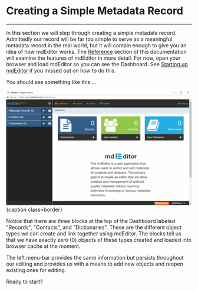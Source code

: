# Creating a Simple Metadata Record

---

In this section we will step through creating a simple metadata record.  Admittedly our record will be far too simple to serve as a meaningful metadata record in the real world, but it will contain enough to give you an idea of how mdEditor works. The [Reference](../reference/reference-manual.md) section of this documentation will examine the features of mdEditor in more detail. For now, open your browser and load mdEditor so you can see the Dashboard. See [Starting up mdEditor](starting-up-mdeditor.md) if you missed out on how to do this.

You should see something like this ...

![Dashboard view with no records.](/assets/get-started/dashboard-empty.png){caption class=border}

Notice that there are three blocks at the top of the Dashboard labeled "Records", "Contacts", and "Dictionaries".  These are the different object types we can create and link together using mdEditor.  The blocks tell us that we have exactly zero (0) objects of these types created and loaded into browser cache at the moment.

The left menu-bar provides the same information but persists throughout our editing and provides us with a means to add new objects and reopen existing ones for editing.

Ready to start?

